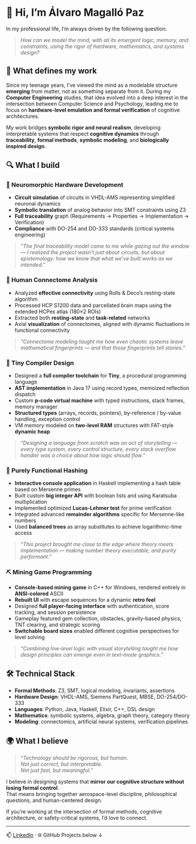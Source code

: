 # 👋 Hi, I’m Álvaro Magalló Paz

In my professional life, I’m always driven by the following question:

> *How can we model the mind, with all its emergent logic, memory, and constraints, using the rigor of hardware, mathematics, and systems design?*

## 🧠 What defines my work

Since my teenage years, I’ve viewed the mind as a modelable structure **emerging** from matter, not as something separate from it. During my **Computer Engineering** studies, that idea evolved into a deep interest in the intersection between Computer Science and Psychology, leading me to focus on **hardware-level emulation and formal verification** of cognitive architectures.

My work bridges **symbolic rigor and neural realism**, developing interpretable systems that respect **cognitive dynamics** through **traceability**, **formal methods**, **symbolic modeling**, and **biologically inspired design**.

## 🔍 What I build

### 🧪 Neuromorphic Hardware Development  
- **Circuit simulation** of circuits in VHDL-AMS representing simplified neuronal dynamics  
- **Symbolic translation** of analog behavior into SMT constraints using Z3  
- **Full traceability** graph (Requirements → Properties → Implementation → Verification)  
- **Compliance** with DO-254 and DO-333 standards (critical systems engineering)

> *“The final traceability model came to me while gazing out the window — I realized the project wasn’t just about circuits, but about epistemology: how we know that what we’ve built works as we intended.”*

### 🧠 Human Connectome Analysis 
- Analyzed **effective connectivity** using Rolls & Deco’s resting-state algorithm  
- Processed HCP S1200 data and parcellated brain maps using the extended HCPex atlas (180×2 ROIs)  
- Extracted both **resting-state** and **task-related** networks  
- Axial **visualization** of connectomes, aligned with dynamic fluctuations in functional connectivity

> *“Connectome modeling taught me how even chaotic systems leave mathematical fingerprints — and that those fingerprints tell stories.”*

### 🧱 Tiny Compiler Design
- Designed a **full compiler toolchain** for **Tiny**, a procedural programming language  
- **AST implementation** in Java 17 using record types, memoized reflection dispatch  
- Custom **p-code virtual machine** with typed instructions, stack frames, memory manager  
- **Structured types** (arrays, records, pointers), by-reference / by-value handling, exception control  
- VM memory modeled on **two-level RAM** structures with FAT-style **dynamic heap**

> *“Designing a language from scratch was an act of storytelling — every type system, every control structure, every stack overflow handler was a choice about how logic should flow.”*

### 🔢 Purely Functional Hashing

- **Interactive console application** in Haskell implementing a hash table based on Mersenne primes
- Built custom **big integer API** with boolean lists and using Karatsuba multiplication
- Implemented optimized **Lucas-Lehmer test** for prime verification
- Integrated advanced **remainder algorithms** specific for Mersenne-like numbers
- Used **balanced trees** as array substitutes to achieve logarithmic-time access

> *“This project brought me close to the edge where theory meets implementation — making number theory executable, and purity performant.”*

### ⛏ Mining Game Programming

- **Console-based mining game** in C++ for Windows, rendered entirely in **ANSI-colored** ASCII
- **Rebuilt UI** with escape sequences for a dynamic **retro feel**
- Designed **full player-facing interface** with authentication, score tracking, and session persistence
- Gameplay featured gem collection, obstacles, gravity-based physics, TNT clearing, and strategic scoring
- **Switchable board sizes** enabled different cognitive perspectives for level solving

> *“Combining low-level logic with visual storytelling taught me how design principles can emerge even in text-mode graphics.”*

## 🛠 Technical Stack

- **Formal Methods**: Z3, SMT, logical modeling, invariants, assertions  
- **Hardware Design**: VHDL-AMS, Siemens PartQuest, MBSE, DO-254/DO-333  
- **Languages**: Python, Java, Haskell, Elixir, C++, DSL design  
- **Mathematics**: symbolic systems, algebra, graph theory, category theory  
- **Modeling**: connectomics, artificial neural systems, verification pipelines

## 🌍 What I believe

> *“Technology should be rigorous, but human.  
Not just correct, but interpretable.  
Not just fast, but meaningful.”*

I believe in designing systems that **mirror our cognitive structure without losing formal control**.  
That means bringing together aerospace-level discipline, philosophical questions, and human-centered design.

If you’re working at the intersection of formal methods, cognitive architecture, or safety-critical systems, I’d love to connect.

---

📫 [LinkedIn](https://www.linkedin.com/in/alvaro-magallo-paz) · 🌐 GitHub Projects below ↓
